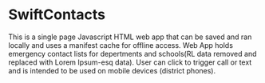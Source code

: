 # SwiftContacts
This is a single page Javascript HTML web app that can be saved and ran locally and uses a manifest cache for offline access. Web App holds emergency contact lists for depertments and schools(RL data removed and replaced with Lorem Ipsum-esq data). User can click to trigger call or text and is intended to be used on mobile devices (district phones).
